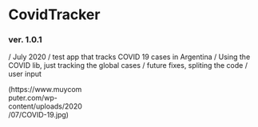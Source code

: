 # CovidTracker 
### ver. 1.0.1
/ July 2020
/ test app that tracks COVID 19 cases in Argentina
/ Using the COVID lib, just tracking the global cases
/ future fixes, spliting the code
/ user input

<div style="width: 150px">(https://www.muycomputer.com/wp-content/uploads/2020/07/COVID-19.jpg)</div>
